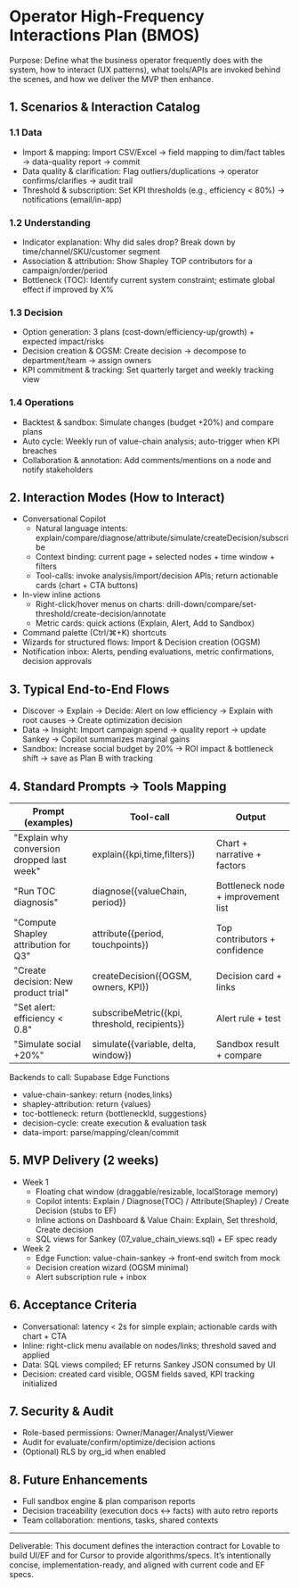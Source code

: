 # Operator High-Frequency Interactions Plan (BMOS)

Purpose: Define what the business operator frequently does with the system, how to interact (UX patterns), what tools/APIs are invoked behind the scenes, and how we deliver the MVP then enhance.

## 1. Scenarios & Interaction Catalog

### 1.1 Data
- Import & mapping: Import CSV/Excel → field mapping to dim/fact tables → data-quality report → commit
- Data quality & clarification: Flag outliers/duplications → operator confirms/clarifies → audit trail
- Threshold & subscription: Set KPI thresholds (e.g., efficiency < 80%) → notifications (email/in-app)

### 1.2 Understanding
- Indicator explanation: Why did sales drop? Break down by time/channel/SKU/customer segment
- Association & attribution: Show Shapley TOP contributors for a campaign/order/period
- Bottleneck (TOC): Identify current system constraint; estimate global effect if improved by X%

### 1.3 Decision
- Option generation: 3 plans (cost-down/efficiency-up/growth) + expected impact/risks
- Decision creation & OGSM: Create decision → decompose to department/team → assign owners
- KPI commitment & tracking: Set quarterly target and weekly tracking view

### 1.4 Operations
- Backtest & sandbox: Simulate changes (budget +20%) and compare plans
- Auto cycle: Weekly run of value-chain analysis; auto-trigger when KPI breaches
- Collaboration & annotation: Add comments/mentions on a node and notify stakeholders

## 2. Interaction Modes (How to Interact)

- Conversational Copilot
  - Natural language intents: explain/compare/diagnose/attribute/simulate/createDecision/subscribe
  - Context binding: current page + selected nodes + time window + filters
  - Tool-calls: invoke analysis/import/decision APIs; return actionable cards (chart + CTA buttons)
- In-view inline actions
  - Right-click/hover menus on charts: drill-down/compare/set-threshold/create-decision/annotate
  - Metric cards: quick actions (Explain, Alert, Add to Sandbox)
- Command palette (Ctrl/⌘+K) shortcuts
- Wizards for structured flows: Import & Decision creation (OGSM)
- Notification inbox: Alerts, pending evaluations, metric confirmations, decision approvals

## 3. Typical End-to-End Flows

- Discover → Explain → Decide: Alert on low efficiency → Explain with root causes → Create optimization decision
- Data → Insight: Import campaign spend → quality report → update Sankey → Copilot summarizes marginal gains
- Sandbox: Increase social budget by 20% → ROI impact & bottleneck shift → save as Plan B with tracking

## 4. Standard Prompts → Tools Mapping

| Prompt (examples) | Tool-call | Output |
|---|---|---|
| "Explain why conversion dropped last week" | explain({kpi,time,filters}) | Chart + narrative + factors |
| "Run TOC diagnosis" | diagnose({valueChain, period}) | Bottleneck node + improvement list |
| "Compute Shapley attribution for Q3" | attribute({period, touchpoints}) | Top contributors + confidence |
| "Create decision: New product trial" | createDecision({OGSM, owners, KPI}) | Decision card + links |
| "Set alert: efficiency < 0.8" | subscribeMetric({kpi, threshold, recipients}) | Alert rule + test |
| "Simulate social +20%" | simulate({variable, delta, window}) | Sandbox result + compare |

Backends to call: Supabase Edge Functions
- value-chain-sankey: return {nodes,links}
- shapley-attribution: return {values}
- toc-bottleneck: return {bottleneckId, suggestions}
- decision-cycle: create execution & evaluation task
- data-import: parse/mapping/clean/commit

## 5. MVP Delivery (2 weeks)

- Week 1
  - Floating chat window (draggable/resizable, localStorage memory)
  - Copilot intents: Explain / Diagnose(TOC) / Attribute(Shapley) / Create Decision (stubs to EF)
  - Inline actions on Dashboard & Value Chain: Explain, Set threshold, Create decision
  - SQL views for Sankey (07_value_chain_views.sql) + EF spec ready
- Week 2
  - Edge Function: value-chain-sankey → front-end switch from mock
  - Decision creation wizard (OGSM minimal)
  - Alert subscription rule + inbox

## 6. Acceptance Criteria

- Conversational: latency < 2s for simple explain; actionable cards with chart + CTA
- Inline: right-click menu available on nodes/links; threshold saved and applied
- Data: SQL views compiled; EF returns Sankey JSON consumed by UI
- Decision: created card visible, OGSM fields saved, KPI tracking initialized

## 7. Security & Audit

- Role-based permissions: Owner/Manager/Analyst/Viewer
- Audit for evaluate/confirm/optimize/decision actions
- (Optional) RLS by org_id when enabled

## 8. Future Enhancements

- Full sandbox engine & plan comparison reports
- Decision traceability (execution docs ↔ facts) with auto retro reports
- Team collaboration: mentions, tasks, shared contexts

---
Deliverable: This document defines the interaction contract for Lovable to build UI/EF and for Cursor to provide algorithms/specs. It’s intentionally concise, implementation-ready, and aligned with current code and EF specs.



